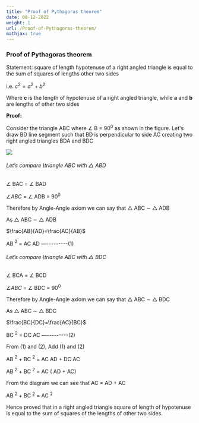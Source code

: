 ```yaml
---
title: "Proof of Pythagoras theorem"
date: 08-12-2022
weight: 1
url: /Proof-of-Pythagoras-theorem/
mathjax: true
---
```

### Proof of Pythagoras theorem

Statement: square of length hypotenuse of a right angled triangle is equal to the sum of squares of lengths other two sides

i.e. $c^2 = a^2+b^2$

Where **c** is the length of hypotenuse of a right angled triangle, while **a** and **b** are lengths of other two sides 

**Proof:**


Consider the triangle ABC where $\angle$ B = $90^0$ as shown in the figure. Let's draw BD line segment such that BD is perpendicular to side AC creating two right angled triangles BDA and BDC

<img src="/docs/images/pythagoras theorem.jpg">

###### Let’s compare \triangle ABC with $\triangle$ ABD

$\angle$ BAC = $\angle$ BAD

$\angle ABC$ = $\angle$ ADB = $90^0$

Therefore by Angle-Angle axiom we can say that $\triangle$ ABC $\sim$ $\triangle$ ADB

As  $\triangle$ ABC $\sim$ $\triangle$ ADB

$\frac{AB}{AD}=\frac{AC}{AB}$ 

AB $^2$ = AC AD   —---------(1)

###### Let’s compare \triangle ABC with $\triangle$ BDC

$\angle$ BCA = $\angle$ BCD

$\angle ABC$ = $\angle$ BDC = $90^0$

Therefore by Angle-Angle axiom we can say that $\triangle$ ABC $\sim$ $\triangle$ BDC

As  $\triangle$ ABC $\sim$ $\triangle$ BDC

$\frac{BC}{DC}=\frac{AC}{BC}$

BC $^2$ = DC AC  —---------(2)

From (1) and (2), Add (1) and (2)

AB $^2$ + BC $^2$ = AC AD + DC AC

AB $^2$ + BC $^2$ = AC ( AD + AC)

From the diagram we can see that AC = AD + AC

AB $^2$ + BC $^2$ = AC $^2$

Hence proved that in a right angled triangle square of length of hypotenuse is equal to the sum of squares of the lengths of other two sides.
